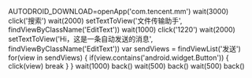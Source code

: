 AUTODROID_DOWNLOAD=openApp('com.tencent.mm')
wait(3000)
click('搜索')
wait(2000)
setTextToView('文件传输助手', findViewByClassName('EditText'))
wait(1000)
click('1220')
wait(2000)
setTextToView('Hi，这是一条自动发送的消息', findViewByClassName('EditText'))
var sendViews = findViewList('发送')
for(view in sendViews) {
  if(view.contains('android.widget.Button')) {
    click(view)
    break
  }
}
wait(1000)
back()
wait(500)
back()
wait(500)
back()
